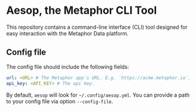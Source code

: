 # Aesop, the Metaphor CLI Tool

This repository contains a command-line interface (CLI) tool designed for easy interaction with the Metaphor Data platform.

## Config file

The config file should include the following fields:

```yaml
url: <URL> # The Metaphor app's URL. E.g. `https://acme.metaphor.io`.
api_key: <API_KEY> # The api key.
```

By default, `aesop` will look for `~/.config/aesop.yml`. You can provide a path to your config file via option `--config-file`.
